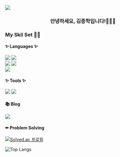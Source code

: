 <img src="https://capsule-render.vercel.app/api?type=waving&color=BDBDC8&height=150&section=header" />

<div align="center"><h3>안녕하세요, 김종학입니다!🧑🏻‍💻</h3></div>


### My Skil Set 💪🏻

#### ✨ Languages ✨
<div>
  <img src="https://img.shields.io/badge/Java-007396?style=flat-square&logo=java&logoColor=white"/>
  <img src="https://img.shields.io/badge/Spring Boot-6DB33F?style=flat-square&logo=springboot&logoColor=white"/>
  <br/>
  <img src="https://img.shields.io/badge/HTML5-E34F26?style=flat-square&logo=html5&logoColor=white"/>
  <img src="https://img.shields.io/badge/CSS3-1572B6?style=flat-square&logo=css3&logoColor=white"/>
</div>
<div>
  <img src="https://img.shields.io/badge/MYSQL-4479A1?style=flat-square&logo=mysql&logoColor=white"/>
</div>

#### ✨ Tools ✨

<div>
  <img src="https://img.shields.io/badge/Eclipse-2C2255?style=flat-square&logo=Eclipse IDE&logoColor=white"/>
  <img src="https://img.shields.io/badge/Visual Studio Code-007ACC?style=flat-square&logo=visualstudiocode&logoColor=white"/>
</div>

#### 📚 Blog
<div>
  <a href ="https://velog.io/@whdgkr9070">
  <img src="https://img.shields.io/badge/velog-20C997?style=flat-square&logo=velog&logoColor=white"/>
  </a>
</div>

#### ✏ Problem Solving

[![Solved.ac 프로필](http://mazassumnida.wtf/api/v2/generate_badge?boj=whdgkr9070)](https://solved.ac/whdgkr9070)

![Top Langs](https://github-readme-stats.vercel.app/api/top-langs/?username=jong-hak-kim&layout=compact)




